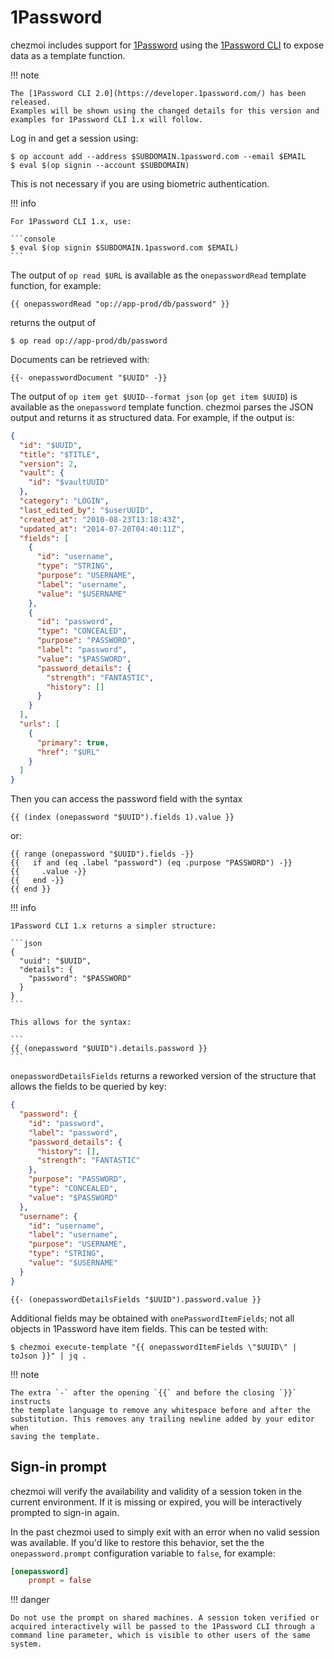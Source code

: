 # 1Password

chezmoi includes support for [1Password](https://1password.com/) using the
[1Password CLI](https://support.1password.com/command-line-getting-started/) to
expose data as a template function.

!!! note

    The [1Password CLI 2.0](https://developer.1password.com/) has been released.
    Examples will be shown using the changed details for this version and
    examples for 1Password CLI 1.x will follow.

Log in and get a session using:

```console
$ op account add --address $SUBDOMAIN.1password.com --email $EMAIL
$ eval $(op signin --account $SUBDOMAIN)
```

This is not necessary if you are using biometric authentication.

!!! info

    For 1Password CLI 1.x, use:

    ```console
    $ eval $(op signin $SUBDOMAIN.1password.com $EMAIL)
    ```

The output of `op read $URL` is available as the `onepasswordRead` template
function, for example:

```
{{ onepasswordRead "op://app-prod/db/password" }}
```

returns the output of

```console
$ op read op://app-prod/db/password
```

Documents can be retrieved with:

```
{{- onepasswordDocument "$UUID" -}}
```

The output of `op item get $UUID--format json` (`op get item $UUID`) is
available as the `onepassword` template function. chezmoi parses the JSON output
and returns it as structured data. For example, if the output is:

```json
{
  "id": "$UUID",
  "title": "$TITLE",
  "version": 2,
  "vault": {
    "id": "$vaultUUID"
  },
  "category": "LOGIN",
  "last_edited_by": "$userUUID",
  "created_at": "2010-08-23T13:18:43Z",
  "updated_at": "2014-07-20T04:40:11Z",
  "fields": [
    {
      "id": "username",
      "type": "STRING",
      "purpose": "USERNAME",
      "label": "username",
      "value": "$USERNAME"
    },
    {
      "id": "password",
      "type": "CONCEALED",
      "purpose": "PASSWORD",
      "label": "password",
      "value": "$PASSWORD",
      "password_details": {
        "strength": "FANTASTIC",
        "history": []
      }
    }
  ],
  "urls": [
    {
      "primary": true,
      "href": "$URL"
    }
  ]
}
```

Then you can access the password field with the syntax

```
{{ (index (onepassword "$UUID").fields 1).value }}
```

or:

```
{{ range (onepassword "$UUID").fields -}}
{{   if and (eq .label "password") (eq .purpose "PASSWORD") -}}
{{     .value -}}
{{   end -}}
{{ end }}
```

!!! info

    1Password CLI 1.x returns a simpler structure:

    ```json
    {
      "uuid": "$UUID",
      "details": {
        "password": "$PASSWORD"
      }
    }
    ```

    This allows for the syntax:

    ```
    {{ (onepassword "$UUID").details.password }}
    ```

`onepasswordDetailsFields` returns a reworked version of the structure that
allows the fields to be queried by key:

```json
{
  "password": {
    "id": "password",
    "label": "password",
    "password_details": {
      "history": [],
      "strength": "FANTASTIC"
    },
    "purpose": "PASSWORD",
    "type": "CONCEALED",
    "value": "$PASSWORD"
  },
  "username": {
    "id": "username",
    "label": "username",
    "purpose": "USERNAME",
    "type": "STRING",
    "value": "$USERNAME"
  }
}
```

```
{{- (onepasswordDetailsFields "$UUID").password.value }}
```

Additional fields may be obtained with `onePasswordItemFields`; not all objects
in 1Password have item fields. This can be tested with:

```console
$ chezmoi execute-template "{{ onepasswordItemFields \"$UUID\" | toJson }}" | jq .
```

!!! note

    The extra `-` after the opening `{{` and before the closing `}}` instructs
    the template language to remove any whitespace before and after the
    substitution. This removes any trailing newline added by your editor when
    saving the template.

## Sign-in prompt

chezmoi will verify the availability and validity of a session token in the
current environment. If it is missing or expired, you will be interactively
prompted to sign-in again.

In the past chezmoi used to simply exit with an error when no valid session was
available. If you'd like to restore this behavior, set the the
`onepassword.prompt` configuration variable to `false`, for example:

```toml title="~/.config/chezmoi/chezmoi.toml"
[onepassword]
    prompt = false
```

!!! danger

    Do not use the prompt on shared machines. A session token verified or
    acquired interactively will be passed to the 1Password CLI through a
    command line parameter, which is visible to other users of the same system.
